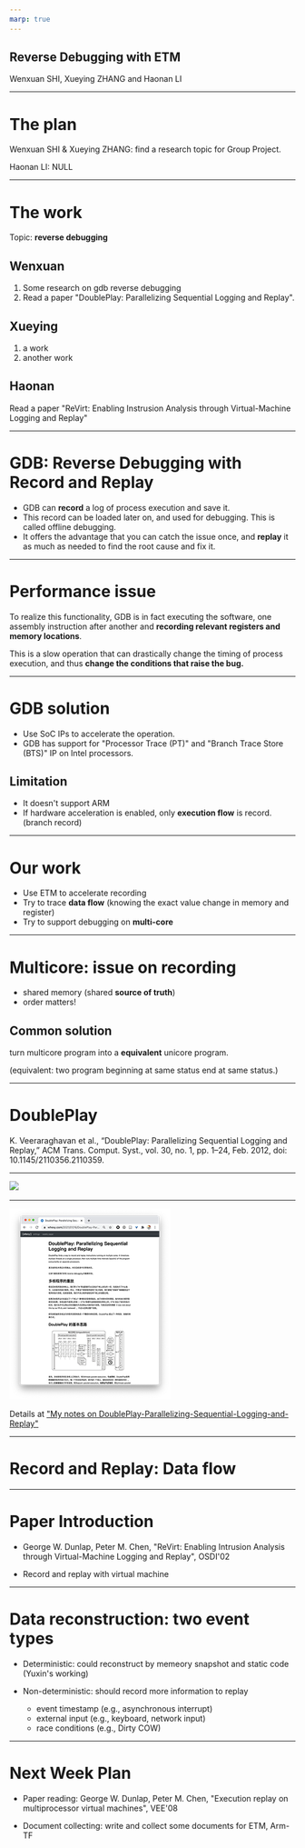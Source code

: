 ```yaml
---
marp: true
---
```


## Reverse Debugging with ETM

Wenxuan SHI, Xueying ZHANG and Haonan LI

---

# The plan

Wenxuan SHI & Xueying ZHANG: find a research topic for Group Project.

Haonan LI: NULL

---

# The work

Topic: **reverse debugging**

## Wenxuan
1. Some research on gdb reverse debugging
2. Read a paper "DoublePlay: Parallelizing Sequential Logging and Replay".

## Xueying
1. a work
2. another work

## Haonan
Read a paper "ReVirt: Enabling Instrusion Analysis through Virtual-Machine Logging and Replay"

---

# GDB: Reverse Debugging with Record and Replay

- GDB can **record** a log of process execution and save it.
- This record can be loaded later on, and used for debugging. This is called offline debugging.
- It offers the advantage that you can catch the issue once, and **replay** it as much as needed to find the root cause and fix it.

---

# Performance issue

To realize this functionality, GDB is in fact executing the software, one assembly instruction after another and **recording relevant registers and memory locations**.

This is a slow operation that can drastically change the timing of process execution, and thus **change the conditions that raise the bug.**

---

# GDB solution

- Use SoC IPs to accelerate the operation.
- GDB has support for "Processor Trace (PT)" and "Branch Trace Store (BTS)" IP on Intel processors.


## Limitation

- It doesn't support ARM
- If hardware acceleration is enabled, only **execution flow** is record. (branch record)

---

# Our work

- Use ETM to accelerate recording
- Try to trace **data flow** (knowing the exact value change in memory and register)
- Try to support debugging on **multi-core**

---

# Multicore: issue on recording

- shared memory (shared **source of truth**)
- order matters!

## Common solution

turn multicore program into a **equivalent** unicore program.

(equivalent: two program beginning at same status end at same status.)

---

# DoublePlay

K. Veeraraghavan et al., “DoublePlay: Parallelizing Sequential Logging and Replay,” ACM Trans. Comput. Syst., vol. 30, no. 1, pp. 1–24, Feb. 2012, doi: 10.1145/2110356.2110359.

---

![](https://i.loli.net/2021/01/18/uj7FRDfnMeB8VUx.png)

---

![](notes.png)

Details at ["My notes on DoublePlay-Parallelizing-Sequential-Logging-and-Replay"](https://www.whexy.com/2021/01/16/DoublePlay-Parallelizing-Sequential-Logging-and-Replay/)

---

# Record and Replay: Data flow


---

# Paper Introduction

- George W. Dunlap, Peter M. Chen, "ReVirt: Enabling Intrusion Analysis through Virtual-Machine Logging and Replay", OSDI'02

- Record and replay with virtual machine



---

# Data reconstruction: two event types

- Deterministic: could reconstruct by memeory snapshot and static code (Yuxin's working)

- Non-deterministic: should record more information to replay
    - event timestamp (e.g., asynchronous interrupt)
    - external input (e.g., keyboard, network input)
    - race conditions (e.g., Dirty COW)

---

# Next Week Plan

- Paper reading: George W. Dunlap, Peter M. Chen, "Execution replay on multiprocessor virtual machines", VEE'08

- Document collecting: write and collect some documents for ETM, Arm-TF
